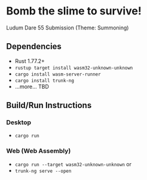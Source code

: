 # Bomb the slime to survive!
Ludum Dare 55 Submission (Theme: Summoning)

## Dependencies

- Rust 1.77.2+
- `rustup target install wasm32-unknown-unknown`
- `cargo install wasm-server-runner`
- `cargo install trunk-ng`
- ...more... TBD

## Build/Run Instructions
### Desktop

- `cargo run`

### Web (Web Assembly)

- `cargo run --target wasm32-unknown-unknown`
or
- `trunk-ng serve --open`